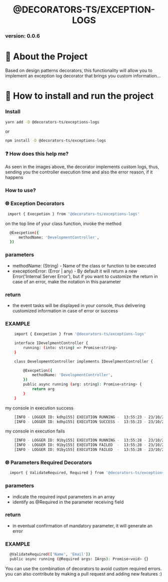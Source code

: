 # <h1 align="center"> @DECORATORS-TS/EXCEPTION-LOGS </h1>
### version: 0.0.6

# :bookmark_tabs: About the Project
Based on design patterns decorators, this functionality will allow you to implement an exception log decorator that brings you custom information...

# :pushpin: How to install and run the project

### Install

```bash
yarn add -D @decorators-ts/exceptions-logs
```
or

```bash
npm install -D @decorators-ts/exceptions-logs
```

### :question: How does this help me?

As seen in the images above, the decorator implements custom logs, thus, sending you the controller execution time and also the error reason, if it happens

### How to use?

### :globe_with_meridians: Exception Decorators

```bash
 import { Execpetion } from '@decorators-ts/exceptions-logs'
```

on the top line of your class function, invoke the method


```bash
  @Execpetion({
      methodName: 'DevelopmentController',
  })
```
###  parameters
  - methodName: (String) - Name of the class or function to be executed
  - execeptionError: (Error | any) - By default it will return a new Error('Internal Server Error'), but if you want to customize the return in case of an error, make the notation in this parameter

###  return
  - the event tasks will be displayed in your console, thus delivering customized information in case of error or success

### EXAMPLE
```bash
    import { Execpetion } from '@decorators-ts/exceptions-logs'

    interface IDevelpmentController {
        running: (into: string) => Promise<string>
    }

    class DevelopmentController implements IDevelpmentController {

        @Execpetion({
            methodName: 'DevelopmentController',
        })
        public async running (arg: string): Promise<string> {
            return arg
        }
    }
```

my console in execution success
```bash
    [INFO - LOGGER ID: kdhp155] EXECUTION RUNNING -  13:55:23 - 23/10/2022 13:55:23 | - [RUNNING] DevelopmentController
    [INFO - LOGGER ID: kdhp155] EXECUTION SUCCESS -  13:55:23 - 23/10/2022 13:55:23 | - [FINALLY] DevelopmentController - [TASK EVENT: 0.005 ms]
```

my console in execution fails
```bash
    [INFO - LOGGER ID: 91by155] EXECUTION RUNNING -  13:55:28 - 23/10/2022 13:55:28 | - [RUNNING] DevelopmentController
    [INFO - LOGGER ID: 91by155] EXECUTION FAILED  -  13:55:28 - 23/10/2022 13:55:28 | - [FINALLY] DevelopmentController - [TASK EVENT LOGGER ERROR: args is not defined]
    [INFO - LOGGER ID: 91by155] EXECUTION FAILED  -  13:55:28 - 23/10/2022 13:55:28 | - [FINALLY] DevelopmentController - [TASK EVENT DEBUG ERROR : ['YOUT PATH OR FILE ERROR']]
```

### :globe_with_meridians: Parameters Required Decorators
```bash
  import { ValidateRequired, Required } from '@decorators-ts/exceptions-logs'
```

###  parameters
   - indicate the required input parameters in an array
   - identify as @Required in the parameter receiving field

###  return
  - in eventual confirmation of mandatory parameter, it will generate an error

### EXAMPLE
```bash
  @ValidateRequired(['Name', 'Email'])
  public async running (@Required args: IArgs): Promise<void> {}
```


You can use the combination of decorators to avoid custom required errors.
you can also contribute by making a pull request and adding new features :) 

